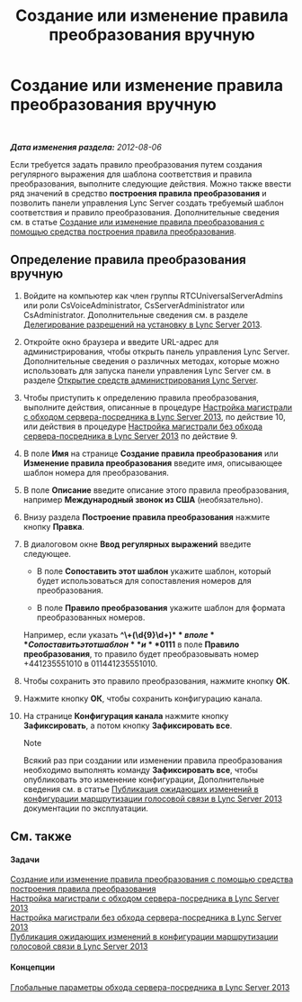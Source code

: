 ﻿---
title: Создание или изменение правила преобразования вручную
TOCTitle: Создание или изменение правила преобразования вручную
ms:assetid: 049d1db3-af58-48c5-be89-52e1d068a4bd
ms:mtpsurl: https://technet.microsoft.com/ru-ru/library/Gg398099(v=OCS.15)
ms:contentKeyID: 49308798
ms.date: 05/19/2016
mtps_version: v=OCS.15
ms.translationtype: HT
---

# Создание или изменение правила преобразования вручную

 

_**Дата изменения раздела:** 2012-08-06_

Если требуется задать правило преобразования путем создания регулярного выражения для шаблона соответствия и правила преобразования, выполните следующие действия. Можно также ввести ряд значений в средство **построения правила преобразования** и позволить панели управления Lync Server создать требуемый шаблон соответствия и правило преобразования. Дополнительные сведения см. в статье [Создание или изменение правила преобразования с помощью средства построения правила преобразования](lync-server-2013-create-or-modify-a-translation-rule-by-using-the-build-a-translation-rule-tool.md).

## Определение правила преобразования вручную

1.  Войдите на компьютер как член группы RTCUniversalServerAdmins или роли CsVoiceAdministrator, CsServerAdministrator или CsAdministrator. Дополнительные сведения см. в разделе [Делегирование разрешений на установку в Lync Server 2013](lync-server-2013-delegate-setup-permissions.md).

2.  Откройте окно браузера и введите URL-адрес для администрирования, чтобы открыть панель управления Lync Server. Дополнительные сведения о различных методах, которые можно использовать для запуска панели управления Lync Server см. в разделе [Открытие средств администрирования Lync Server](lync-server-2013-open-lync-server-administrative-tools.md).

3.  Чтобы приступить к определению правила преобразования, выполните действия, описанные в процедуре [Настройка магистрали с обходом сервера-посредника в Lync Server 2013](lync-server-2013-configure-a-trunk-with-media-bypass.md), по действие 10, или действия в процедуре [Настройка магистрали без обхода сервера-посредника в Lync Server 2013](lync-server-2013-configure-a-trunk-without-media-bypass.md) по действие 9.

4.  В поле **Имя** на странице **Создание правила преобразования** или **Изменение правила преобразования** введите имя, описывающее шаблон номера для преобразования.

5.  В поле **Описание** введите описание этого правила преобразования, например **Международный звонок из США** (необязательно).

6.  Внизу раздела **Построение правила преобразования** нажмите кнопку **Правка**.

7.  В диалоговом окне **Ввод регулярных выражений** введите следующее.
    
      - В поле **Сопоставить этот шаблон** укажите шаблон, который будет использоваться для сопоставления номеров для преобразования.
    
      - В поле **Правило преобразования** укажите шаблон для формата преобразованных номеров.
    
    Например, если указать **^\\+(\\d{9}\\d+)$** в поле **Сопоставить этот шаблон** и **011$1** в поле **Правило преобразования**, то правило будет преобразовывать номер +441235551010 в 011441235551010.

8.  Чтобы сохранить это правило преобразования, нажмите кнопку **ОК**.

9.  Нажмите кнопку **ОК**, чтобы сохранить конфигурацию канала.

10. На странице **Конфигурация канала** нажмите кнопку **Зафиксировать**, а потом кнопку **Зафиксировать все**.
    
    > [!note]  
    > Всякий раз при создании или изменении правила преобразования необходимо выполнять команду <strong>Зафиксировать все</strong>, чтобы опубликовать это изменение конфигурации, Дополнительные сведения см. в статье <a href="lync-server-2013-publish-pending-changes-to-the-voice-routing-configuration.md">Публикация ожидающих изменений в конфигурации маршрутизации голосовой связи в Lync Server 2013</a> документации по эксплуатации.

## См. также

#### Задачи

[Создание или изменение правила преобразования с помощью средства построения правила преобразования](lync-server-2013-create-or-modify-a-translation-rule-by-using-the-build-a-translation-rule-tool.md)  
[Настройка магистрали с обходом сервера-посредника в Lync Server 2013](lync-server-2013-configure-a-trunk-with-media-bypass.md)  
[Настройка магистрали без обхода сервера-посредника в Lync Server 2013](lync-server-2013-configure-a-trunk-without-media-bypass.md)  
[Публикация ожидающих изменений в конфигурации маршрутизации голосовой связи в Lync Server 2013](lync-server-2013-publish-pending-changes-to-the-voice-routing-configuration.md)  

#### Концепции

[Глобальные параметры обхода сервера-посредника в Lync Server 2013](lync-server-2013-global-media-bypass-options.md)

